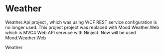 Weather
=======

Weather.Api project , which was using WCF REST service configuration is no longer used.
This project project was replaced with Mood.Weather.Web which is MVC4 Web API servuce with Ninject.
Now will be used Mood.Weather.Web

Weather